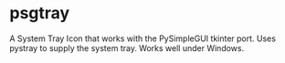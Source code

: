 # psgtray
A System Tray Icon that works with the PySimpleGUI tkinter port.  Uses pystray to supply the system tray.  Works well under Windows.
